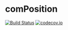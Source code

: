 # comPosition #

[![Build Status](https://travis-ci.org/ghxm/comPosition.svg?branch=master)](https://travis-ci.org/ghxm/comPosition)
[![codecov.io](https://codecov.io/github/ghxm/comPosition/coverage.svg?branch=master)](https://codecov.io/github/ghxm/comPosition?branch=master)
